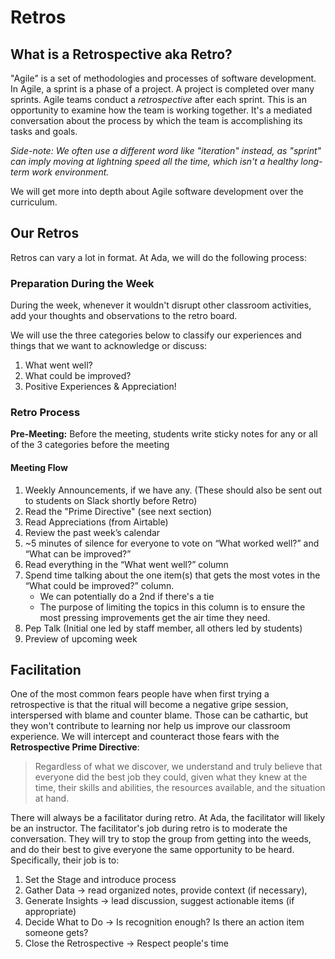 # Retros

## What is a Retrospective aka Retro?

"Agile" is a set of methodologies and processes of software development. In Agile, a sprint is a phase of a project. A project is completed over many sprints. Agile teams conduct a _retrospective_ after each sprint. This is an opportunity to examine how the team is working together. It's a mediated conversation about the process by which the team is accomplishing its tasks and goals.

_Side-note: We often use a different word like "iteration" instead, as "sprint" can imply moving at lightning speed all the time, which isn't a healthy long-term work environment._

We will get more into depth about Agile software development over the curriculum.

## Our Retros

Retros can vary a lot in format. At Ada, we will do the following process:

### Preparation During the Week

During the week, whenever it wouldn't disrupt other classroom activities, add your thoughts and observations to the retro board. 

We will use the three categories below to classify our experiences and things that we want to acknowledge or discuss:

1. What went well?
1. What could be improved?
1. Positive Experiences & Appreciation!


### Retro Process

**Pre-Meeting:** Before the meeting, students write sticky notes for any or all of the 3 categories before the meeting

#### Meeting Flow

1. Weekly Announcements, if we have any. (These should also be sent out to students on Slack shortly before Retro)
1. Read the "Prime Directive" (see next section)
1. Read Appreciations (from Airtable)
1. Review the past week’s calendar
1. ~5 minutes of silence for everyone to vote on “What worked well?” and “What can be improved?”
1. Read everything in the “What went well?” column
1. Spend time talking about the one item(s) that gets the most votes in the “What could be improved?” column.
   - We can potentially do a 2nd if there's a tie
   - The purpose of limiting the topics in this column is to ensure the most pressing improvements get the air time they need.
1. Pep Talk (Initial one led by staff member, all others led by students)
1. Preview of upcoming week

## Facilitation

One of the most common fears people have when first trying a retrospective is that the ritual will become a negative gripe session, interspersed with blame and counter blame. Those can be cathartic, but they won't contribute to learning nor help us improve our classroom experience. We will intercept and counteract those fears with the **Retrospective Prime Directive**:

> Regardless of what we discover, we understand and truly believe that everyone did the best job they could, given what they knew at the time, their skills and abilities, the resources available, and the situation at hand.

There will always be a facilitator during retro. At Ada, the facilitator will likely be an instructor. The facilitator's job during retro is to moderate the conversation. They will try to stop the group from getting into the weeds, and do their best to give everyone the same opportunity to be heard. Specifically, their job is to:

1. Set the Stage and introduce process
1. Gather Data -> read organized notes, provide context (if necessary),
1. Generate Insights -> lead discussion, suggest actionable items (if appropriate)
1. Decide What to Do -> Is recognition enough? Is there an action item someone gets?
1. Close the Retrospective -> Respect people's time
